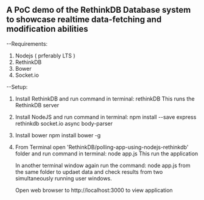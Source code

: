 ## A PoC demo of the RethinkDB Database system to showcase realtime data-fetching and modification abilities ##

--Requirements: 
1) Nodejs ( prferably LTS )
2) RethinkDB
3) Bower
4) Socket.io

--Setup:
1) Install RethinkDB and run command in terminal:
    rethinkDB
    This runs the RethinkDB server

2) Install NodeJS and run command in terminal:
    npm install --save express rethinkdb socket.io async body-parser
    
3) Install bower
    npm install bower -g
    
3) From Terminal open 'RethinkDB/polling-app-using-nodejs-rethinkdb' folder and run command in terminal:
    node app.js
    This run the application
    
    In another terminal window again run the command: node app.js from the same folder to updaet data and check results from two
    simultaneously running user windows.
    
    Open web browser to http://localhost:3000 to view application


